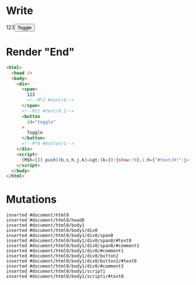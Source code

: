 # Write
  <div><span>123<!M*2 #text/0></span><!M|1 #text/0 2><button id=toggle>Toggle</button><!M*0 #button/1></div><script>(M$h=[]).push((b,s,h,j,k)=>(k={0:{show:!0},1:h={"#text/0!":j={},"#text/0(":b("packages/translator-tags/src/__tests__/fixtures/context-tag-in-if/template.marko_2_renderer")},2:j},j._=h,k),[0,"packages/translator-tags/src/__tests__/fixtures/context-tag-in-if/template.marko_0_show",])</script>


# Render "End"
```html
<html>
  <head />
  <body>
    <div>
      <span>
        123
        <!--M*2 #text/0-->
      </span>
      <!--M|1 #text/0 2-->
      <button
        id="toggle"
      >
        Toggle
      </button>
      <!--M*0 #button/1-->
    </div>
    <script>
      (M$h=[]).push((b,s,h,j,k)=&gt;(k={0:{show:!0},1:h={"#text/0!":j={},"#text/0(":b("packages/translator-tags/src/__tests__/fixtures/context-tag-in-if/template.marko_2_renderer")},2:j},j._=h,k),[0,"packages/translator-tags/src/__tests__/fixtures/context-tag-in-if/template.marko_0_show",])
    </script>
  </body>
</html>
```

# Mutations
```
inserted #document/html0
inserted #document/html0/head0
inserted #document/html0/body1
inserted #document/html0/body1/div0
inserted #document/html0/body1/div0/span0
inserted #document/html0/body1/div0/span0/#text0
inserted #document/html0/body1/div0/span0/#comment1
inserted #document/html0/body1/div0/#comment1
inserted #document/html0/body1/div0/button2
inserted #document/html0/body1/div0/button2/#text0
inserted #document/html0/body1/div0/#comment3
inserted #document/html0/body1/script1
inserted #document/html0/body1/script1/#text0
```